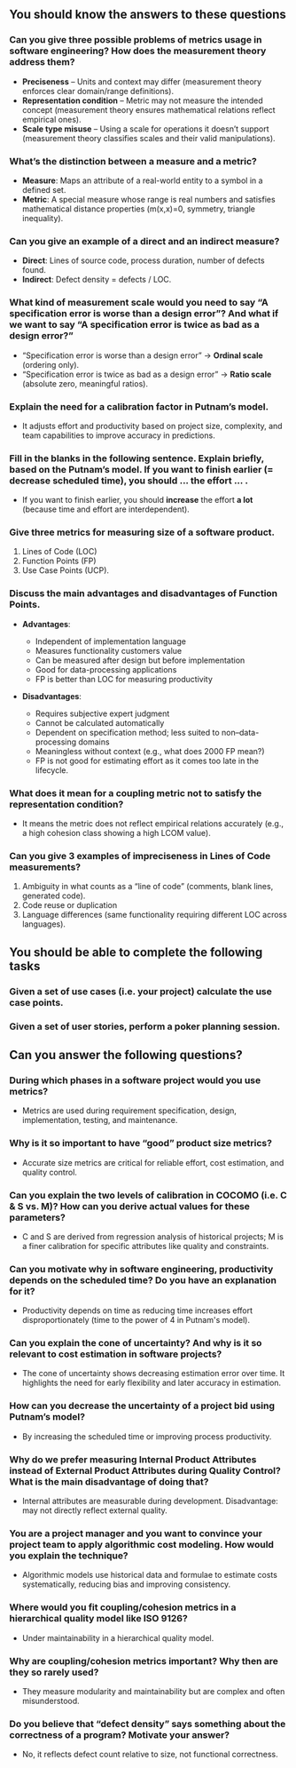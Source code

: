 ## You should know the answers to these questions

### Can you give three possible problems of metrics usage in software engineering? How does the measurement theory address them?

- **Preciseness** – Units and context may differ (measurement theory enforces clear domain/range definitions).
- **Representation condition** – Metric may not measure the intended concept (measurement theory ensures mathematical relations reflect empirical ones).
- **Scale type misuse** – Using a scale for operations it doesn’t support (measurement theory classifies scales and their valid manipulations).

### What’s the distinction between a measure and a metric?

- **Measure**: Maps an attribute of a real-world entity to a symbol in a defined set.
- **Metric**: A special measure whose range is real numbers and satisfies mathematical distance properties (m(x,x)=0, symmetry, triangle inequality).

### Can you give an example of a direct and an indirect measure?

- **Direct**: Lines of source code, process duration, number of defects found.
- **Indirect**: Defect density = defects / LOC.

### What kind of measurement scale would you need to say “A specification error is worse than a design error”? And what if we want to say “A specification error is twice as bad as a design error?”

- “Specification error is worse than a design error” → **Ordinal scale** (ordering only).
- “Specification error is twice as bad as a design error” → **Ratio scale** (absolute zero, meaningful ratios).

### Explain the need for a calibration factor in Putnam’s model.

- It adjusts effort and productivity based on project size, complexity, and team capabilities to improve accuracy in predictions.

### Fill in the blanks in the following sentence. Explain briefly, based on the Putnam’s model. If you want to finish earlier (= decrease scheduled time), you should ... the effort ... .

- If you want to finish earlier, you should **increase** the effort **a lot** (because time and effort are interdependent).

### Give three metrics for measuring size of a software product.

1. Lines of Code (LOC)
2. Function Points (FP)
3. Use Case Points (UCP).

### Discuss the main advantages and disadvantages of Function Points.

- **Advantages**:
  - Independent of implementation language
  - Measures functionality customers value
  - Can be measured after design but before implementation
  - Good for data-processing applications
  - FP is better than LOC for measuring productivity

- **Disadvantages**:
  - Requires subjective expert judgment
  - Cannot be calculated automatically
  - Dependent on specification method; less suited to non–data-processing domains
  - Meaningless without context (e.g., what does 2000 FP mean?)
  - FP is not good for estimating effort as it comes too late in the lifecycle.

### What does it mean for a coupling metric not to satisfy the representation condition?

- It means the metric does not reflect empirical relations accurately (e.g., a high cohesion class showing a high LCOM value).

### Can you give 3 examples of impreciseness in Lines of Code measurements?

1. Ambiguity in what counts as a “line of code” (comments, blank lines, generated code).
2. Code reuse or duplication
3. Language differences (same functionality requiring different LOC across languages).

## You should be able to complete the following tasks

### Given a set of use cases (i.e. your project) calculate the use case points.

### Given a set of user stories, perform a poker planning session.

## Can you answer the following questions?

### During which phases in a software project would you use metrics?

- Metrics are used during requirement specification, design, implementation, testing, and maintenance.

### Why is it so important to have “good” product size metrics?

- Accurate size metrics are critical for reliable effort, cost estimation, and quality control.

### Can you explain the two levels of calibration in COCOMO (i.e. C & S vs. M)? How can you derive actual values for these parameters?

- C and S are derived from regression analysis of historical projects; M is a finer calibration for specific attributes like quality and constraints.

### Can you motivate why in software engineering, productivity depends on the scheduled time? Do you have an explanation for it?

- Productivity depends on time as reducing time increases effort disproportionately (time to the power of 4 in Putnam's model).

### Can you explain the cone of uncertainty? And why is it so relevant to cost estimation in software projects?

- The cone of uncertainty shows decreasing estimation error over time. It highlights the need for early flexibility and later accuracy in estimation.

### How can you decrease the uncertainty of a project bid using Putnam’s model?

- By increasing the scheduled time or improving process productivity.

### Why do we prefer measuring Internal Product Attributes instead of External Product Attributes during Quality Control? What is the main disadvantage of doing that?

- Internal attributes are measurable during development. Disadvantage: may not directly reflect external quality.

### You are a project manager and you want to convince your project team to apply algorithmic cost modeling. How would you explain the technique?

- Algorithmic models use historical data and formulae to estimate costs systematically, reducing bias and improving consistency.

### Where would you fit coupling/cohesion metrics in a hierarchical quality model like ISO 9126?

- Under maintainability in a hierarchical quality model.

### Why are coupling/cohesion metrics important? Why then are they so rarely used?

- They measure modularity and maintainability but are complex and often misunderstood.

### Do you believe that “defect density” says something about the correctness of a program? Motivate your answer?

- No, it reflects defect count relative to size, not functional correctness.

